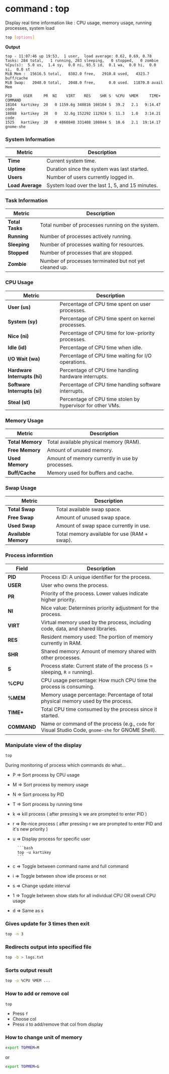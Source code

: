 # command : top

Display real time information like : CPU usage, memory usage, running processes, system load

```bash 
top [options]
```

**Output**
```
top - 11:07:46 up 19:53,  1 user,  load average: 0.62, 0.69, 0.78
Tasks: 284 total,   1 running, 283 sleeping,   0 stopped,   0 zombie
%Cpu(s):  5.0 us,  1.4 sy,  0.0 ni, 93.5 id,  0.1 wa,  0.0 hi,  0.0 si,  0.0 st
MiB Mem :  15616.5 total,   8382.0 free,   2910.8 used,   4323.7 buff/cache
MiB Swap:   2048.0 total,   2048.0 free,      0.0 used.  11870.8 avail Mem 

PID     USER     PR  NI    VIRT    RES    SHR S  %CPU  %MEM     TIME+ COMMAND                                              
18104  kartikey  20   0 1159.6g 340816 108104 S  39.2   2.1   9:14.47 code                                                           
18088  kartikey  20   0   32.6g 152292 112924 S  11.3   1.0   3:14.21 code                                                           
1525   kartikey  20   0 4860848 331488 108844 S  10.6   2.1  19:14.17 gnome-she
```

### **System Information**

| **Metric**             | **Description**                                                                 |
|------------------------|-------------------------------------------------------------------------------|
| **Time**               | Current system time.                                                          |
| **Uptime**             | Duration since the system was last started.                                   |
| **Users**              | Number of users currently logged in.                                          |
| **Load Average**       | System load over the last 1, 5, and 15 minutes.                               |

### **Task Information**

| **Metric**             | **Description**                                                                 |
|------------------------|-------------------------------------------------------------------------------|
| **Total Tasks**        | Total number of processes running on the system.                              |
| **Running**            | Number of processes actively running.                                         |
| **Sleeping**           | Number of processes waiting for resources.                                    |
| **Stopped**            | Number of processes that are stopped.                                         |
| **Zombie**             | Number of processes terminated but not yet cleaned up.                       |

### **CPU Usage**

| **Metric**             | **Description**                                                                 |
|------------------------|-------------------------------------------------------------------------------|
| **User (us)**          | Percentage of CPU time spent on user processes.                               |
| **System (sy)**        | Percentage of CPU time spent on kernel processes.                             |
| **Nice (ni)**          | Percentage of CPU time for low-priority processes.                            |
| **Idle (id)**          | Percentage of CPU time when idle.                                             |
| **I/O Wait (wa)**      | Percentage of CPU time waiting for I/O operations.                            |
| **Hardware Interrupts (hi)** | Percentage of CPU time handling hardware interrupts.                   |
| **Software Interrupts (si)** | Percentage of CPU time handling software interrupts.                   |
| **Steal (st)**         | Percentage of CPU time stolen by hypervisor for other VMs.                    |

### **Memory Usage**

| **Metric**             | **Description**                                                                 |
|------------------------|-------------------------------------------------------------------------------|
| **Total Memory**       | Total available physical memory (RAM).                                        |
| **Free Memory**        | Amount of unused memory.                                                      |
| **Used Memory**        | Amount of memory currently in use by processes.                               |
| **Buff/Cache**         | Memory used for buffers and cache.                                            |

### **Swap Usage**

| **Metric**             | **Description**                                                                 |
|------------------------|-------------------------------------------------------------------------------|
| **Total Swap**         | Total available swap space.                                                   |
| **Free Swap**          | Amount of unused swap space.                                                  |
| **Used Swap**          | Amount of swap space currently in use.                                        |
| **Available Memory**   | Total memory available for use (RAM + swap).                                  |

### Process informtion

| **Field**   | **Description**                                                                                   |
|-------------|---------------------------------------------------------------------------------------------------|
| **PID**     | Process ID: A unique identifier for the process.                                                  |
| **USER**    | User who owns the process.                                                                        |
| **PR**      | Priority of the process. Lower values indicate higher priority.                                    |
| **NI**      | Nice value: Determines priority adjustment for the process.                                        |
| **VIRT**    | Virtual memory used by the process, including code, data, and shared libraries.                    |
| **RES**     | Resident memory used: The portion of memory currently in RAM.                                      |
| **SHR**     | Shared memory: Amount of memory shared with other processes.                                       |
| **S**       | Process state: Current state of the process (`S` = sleeping, `R` = running).                       |
| **%CPU**    | CPU usage percentage: How much CPU time the process is consuming.                                  |
| **%MEM**    | Memory usage percentage: Percentage of total physical memory used by the process.                  |
| **TIME+**   | Total CPU time consumed by the process since it started.                                           |
| **COMMAND** | Name or command of the process (e.g., `code` for Visual Studio Code, `gnome-she` for GNOME Shell). |


### Manipulate view of the display

```bash 
top 
```

During monitoring of process which commands do what...

* P => Sort process by CPU usage 
* M => Sort process by memory usage
* N => Sort process by PID
* T => Sort process by running time
* k => kill process ( after pressing k we are prompted to enter PID )
* r => Re-nice process ( after pressing r we are prompted to enter PID and it's new priority )
* u => Display process for specific user 

        ```bash
        top -u kartikey
        ```

* c => Toggle between command name and full command
* i => Toggle between show idle process or not
* s => Change update interval
* 1 => Toggle between show stats for all individual CPU OR overall CPU usage
* d => Same as s 

### Gives update for 3 times then exit

```bash
top -n 3
```

### Redirects output into specified file 

```bash
top -b > logs.txt
```


### Sorts output result 

```bash
top -o %CPU %MEM ...
```

### How to add or remove col 

```
top
```

* Press `f`
* Choose col 
* Press `d` to add/remove that col from display

### How to change unit of memory

```bash
export TOPMEM=M
```

or 

```bash
export TOPMEM=G
```

